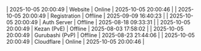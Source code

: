 | 2025-10-05 20:00:49 | Website | Online | 2025-10-05 20:00:46 |
| 2025-10-05 20:00:49 | Registration | Offline | 2025-09-09 16:40:23 |
| 2025-10-05 20:00:49 | Auth Server | Offline | 2025-08-18 09:33:31 |
| 2025-10-05 20:00:49 | Kezan (PvE) | Offline | 2025-08-03 17:58:02 |
| 2025-10-05 20:00:49 | Gurubashi (PvP) | Offline | 2025-08-23 21:44:06 |
| 2025-10-05 20:00:49 | Cloudflare | Online | 2025-10-05 20:00:46 |

